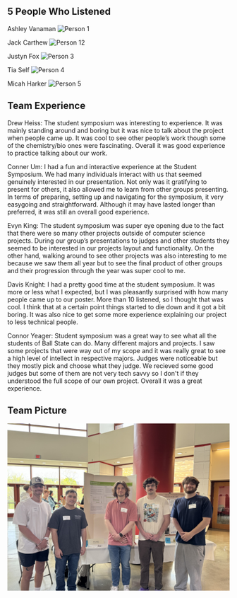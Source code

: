## 5 People Who Listened

Ashley Vanaman
![Person 1](./pic1.jpg)

Jack Carthew
![Person 12](./pic2.jpg)

Justyn Fox
![Person 3](./pic3.jpg)

Tia Self
![Person 4](./pic4.jpg)

Micah Harker
![Person 5](./pic5.jpg)

## Team Experience
Drew Heiss: The student symposium was interesting to experience. It was mainly standing around and boring but it was nice to talk about the project when people came up. It was cool to see other people’s work though some of the chemistry/bio ones were fascinating. Overall it was good experience to practice talking about our work.

Conner Um: I had a fun and interactive experience at the Student Symposium. We had many individuals interact with us that seemed genuinely interested in our presentation. Not only was it gratifying to present for others, it also allowed me to learn from other groups presenting. In terms of preparing, setting up and navigating for the symposium, it very easygoing and straightforward. Although it may have lasted longer than preferred, it was still an overall good experience.

Evyn King: The student symposium was super eye opening due to the fact that there were so many other projects outside of computer science projects. During our group’s presentations to judges and other students they seemed to be interested in our projects layout and functionality. On the other hand, walking around to see other projects was also interesting to me because we saw them all year but to see the final product of other groups and their progression through the year was super cool to me.

Davis Knight: I had a pretty good time at the student symposium. It was more or less what I expected, but I was pleasantly surprised with how many people came up to our poster. More than 10 listened, so I thought that was cool. I think that at a certain point things started to die down and it got a bit boring. It was also nice to get some more experience explaining our project to less technical people.

Connor Yeager: Student symposium was a great way to see what all the students of Ball State can do. Many different majors and projects. I saw some projects that were way out of my scope and it was really great to see a high level of intellect in respective majors. Judges were noticeable but they mostly pick and choose what they judge. We recieved some good judges but some of them are not very tech savvy so I don't if they understood the full scope of our own project. Overall it was a great experience.

## Team Picture
![Team Pic](./teampic.jpg)
